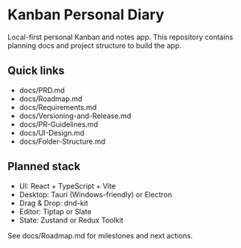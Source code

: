 # Kanban Personal Diary

Local-first personal Kanban and notes app. This repository contains planning docs and project structure to build the app.

## Quick links
- docs/PRD.md
- docs/Roadmap.md
- docs/Requirements.md
- docs/Versioning-and-Release.md
- docs/PR-Guidelines.md
- docs/UI-Design.md
- docs/Folder-Structure.md

## Planned stack
- UI: React + TypeScript + Vite
- Desktop: Tauri (Windows-friendly) or Electron
- Drag & Drop: dnd-kit
- Editor: Tiptap or Slate
- State: Zustand or Redux Toolkit

See docs/Roadmap.md for milestones and next actions.